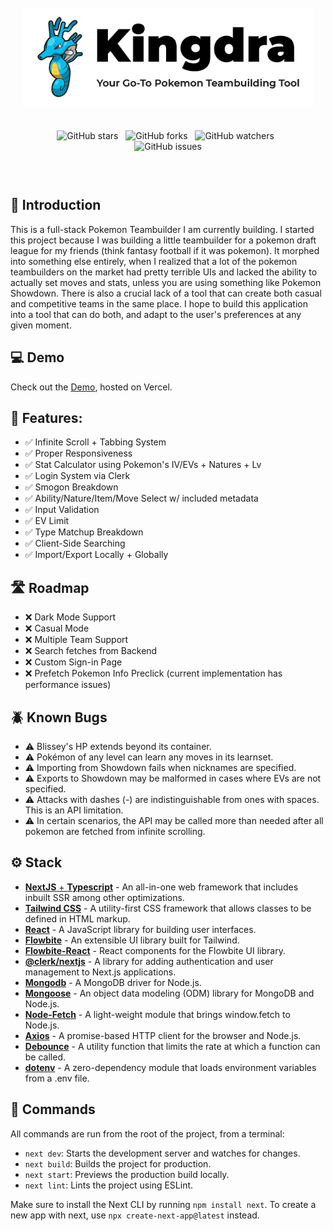 <div align="center" style="padding: 20px;">

![Banner](public/banner.png)

<div style="padding: 10px;">

![GitHub stars](https://img.shields.io/github/stars/liambsulliva/pokemon-teambuilder)&nbsp;&nbsp;
![GitHub forks](https://img.shields.io/github/forks/liambsulliva/pokemon-teambuilder)&nbsp;&nbsp;
![GitHub watchers](https://img.shields.io/github/watchers/liambsulliva/pokemon-teambuilder)&nbsp;&nbsp;
![GitHub issues](https://img.shields.io/github/issues/liambsulliva/pokemon-teambuilder)

</div>

</div>

## 👋 Introduction

This is a full-stack Pokemon Teambuilder I am currently building. I started this project because I was building a little teambuilder for a pokemon draft league for my friends (think fantasy football if it was pokemon). It morphed into something else entirely, when I realized that a lot of the pokemon teambuilders on the market had pretty terrible UIs and lacked the ability to actually set moves and stats, unless you are using something like Pokemon Showdown. There is also a crucial lack of a tool that can create both casual and competitive teams in the same place. I hope to build this application into a tool that can do both, and adapt to the user's preferences at any given moment.

## 💻 Demo

Check out the [Demo](https://pokedraft.liambsullivan.com), hosted on Vercel.

## 💪 Features:

- ✅ Infinite Scroll + Tabbing System
- ✅ Proper Responsiveness
- ✅ Stat Calculator using Pokemon's IV/EVs + Natures + Lv
- ✅ Login System via Clerk
- ✅ Smogon Breakdown
- ✅ Ability/Nature/Item/Move Select w/ included metadata
- ✅ Input Validation
- ✅ EV Limit
- ✅ Type Matchup Breakdown
- ✅ Client-Side Searching
- ✅ Import/Export Locally + Globally

## 🛣️ Roadmap

- ❌ Dark Mode Support
- ❌ Casual Mode
- ❌ Multiple Team Support
- ❌ Search fetches from Backend
- ❌ Custom Sign-in Page
- ❌ Prefetch Pokemon Info Preclick (current implementation has performance issues)

## 🪲 Known Bugs

- ⚠️ Blissey's HP extends beyond its container.
- ⚠️ Pokémon of any level can learn any moves in its learnset.
- ⚠️ Importing from Showdown fails when nicknames are specified.
- ⚠️ Exports to Showdown may be malformed in cases where EVs are not specified.
- ⚠️ Attacks with dashes (-) are indistinguishable from ones with spaces. This is an API limitation.
- ⚠️ In certain scenarios, the API may be called more than needed after all pokemon are fetched from infinite scrolling.

## ⚙️ Stack

- [**NextJS** + **Typescript**](https://nextjs.org) - An all-in-one web framework that includes inbuilt SSR among other optimizations.
- [**Tailwind CSS**](https://tailwindcss.com/) - A utility-first CSS framework that allows classes to be defined in HTML markup.
- [**React**](https://react.dev) - A JavaScript library for building user interfaces.
- [**Flowbite**](https://flowbite.com/) - An extensible UI library built for Tailwind.
- [**Flowbite-React**](https://www.npmjs.com/package/flowbite-react) - React components for the Flowbite UI library.
- [**@clerk/nextjs**](https://www.npmjs.com/package/@clerk/nextjs) - A library for adding authentication and user management to Next.js applications.
- [**Mongodb**](https://www.npmjs.com/package/mongodb) - A MongoDB driver for Node.js.
- [**Mongoose**](https://www.npmjs.com/package/mongoose) - An object data modeling (ODM) library for MongoDB and Node.js.
- [**Node-Fetch**](https://www.npmjs.com/package/node-fetch) - A light-weight module that brings window.fetch to Node.js.
- [**Axios**](https://www.npmjs.com/package/axios) - A promise-based HTTP client for the browser and Node.js.
- [**Debounce**](https://www.npmjs.com/package/lodash.debounce) - A utility function that limits the rate at which a function can be called.
- [**dotenv**](https://www.npmjs.com/package/dotenv) - A zero-dependency module that loads environment variables from a .env file.

## 🧞 Commands

All commands are run from the root of the project, from a terminal:

- `next dev`: Starts the development server and watches for changes.
- `next build`: Builds the project for production.
- `next start`: Previews the production build locally.
- `next lint`: Lints the project using ESLint.

Make sure to install the Next CLI by running `npm install next`. To create a new app with next, use `npx create-next-app@latest` instead.
